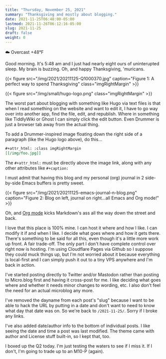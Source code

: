 ```yaml
---
title: "Thursday, November 25, 2021"
summary: "Thanksgiving and mostly about blogging."
date: 2021-11-25T06:48:00-05:00
lastmod: 2021-11-26T06:12:16-05:00
slug: 2021-11-25
draft: false
weight: 0
---
```


☁️ Overcast +48°F

Good morning. It's 5:48 am and I just had nearly eight ours of uninterupted sleep. My brain is buzzing. Oh, and happy Thanksgiving, 'muricans.

{{< figure src="/img/2021/20211125-Q1000370.jpg" caption="Figure 1: A perfect way to spend Thanksgiving" class="imgRightMargin" >}}

{{< figure src="/img/small/hugo-logo.png" class="imgRightMargin" >}}

The worst part about blogging with something like Hugo via text files is that when I read something on the website and want to edit it, I have to go way over into another app, find the file, edit, and republish. Where in something like TiddlyWiki or Ghost I can simply click the edit button. Even Drummer is just a browser tab away from the actual thing.

To add a Drummer-inspired image floating down the right side of a paragraph (like the Hugo logo above), do this...

```org
#+attr_html: :class imgRightMargin
[[/img/foo.jpg]]
```

The `#+attr_html:` must be directly above the image link, along with any other attributes like `#+caption:`

I must admit that having this blog and my personal (org) journal in 2 side-by-side Emacs buffers is pretty sweet.

{{< figure src="/img/2021/20211125-emacs-journal-n-blog.png" caption="Figure 2: Blog on left, journal on right...all Emacs and Org mode!" >}}

Oh, and [Org mode](https://orgmode.org) kicks Markdown's ass all the way down the street and back.

I love that this place is 100% mine. I can host it where and how I like. I can modify it if and when I like. I decide what goes where and how it gets there. There's something to be said for all this, even though it's a little more work up front. A fair trade-off. The only part I don't have complete control over right now is hosting. I'm using Cloudflare Pages via Github so I suppose they could muck things up, but I'm not worried about it because everything is local-first and I can simply push it out to a tiny VPS anywhere and I'm back in action.

I've started posting directly to Twitter and/or Mastodon rather than posting to Micro.blog first and having it cross-post for me. I like deciding what goes where and whether it needs minor changes to wording, etc. I also don't feel the need for an actual microblog any more.

I've removed the dayname from each post's "slug" because I want to be able to hack the URL by putting in a date and don't want to need to know what day that date was on. So we're back to `/2021-11-25/`. Sorry if I broke any links.

I've also added date/author info to the bottom of individual posts. I like seeing the date and time a post was last modified. The theme came with author and License stuff built-in, so I kept that, too.

I boxed up the Q2 today. I'm just testing the waters to see if I miss it. If I don't, I'm going to trade up to an M10-P (again).

[//]: # "Exported with love from a post written in Org mode"
[//]: # "- https://github.com/kaushalmodi/ox-hugo"
